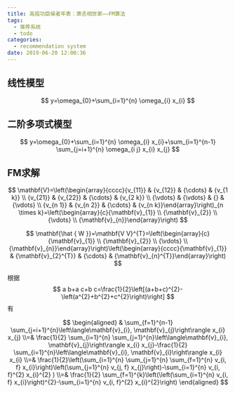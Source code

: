 ```yaml
---
title: 高祖功臣侯者年表：萧丞相世家——FM算法
tags:
  - 推荐系统
  - todo
categories:
  - recommendation system
date: 2019-06-20 12:00:36
---
```



## 线性模型

$$
y=\omega_{0}+\sum_{i=1}^{n} \omega_{i} x_{i}
$$

## 二阶多项式模型

$$
y=\omega_{0}+\sum_{i=1}^{n} \omega_{i} x_{i}+\sum_{i=1}^{n-1} \sum_{j=i+1}^{n} \omega_{i j} x_{i} x_{j}
$$

## FM求解

$$
\mathbf{V}=\left(\begin{array}{cccc}{v_{11}} & {v_{12}} & {\cdots} & {v_{1 k}} \\ {v_{21}} & {v_{22}} & {\cdots} & {v_{2 k}} \\ {\vdots} & {\vdots} & {} & {\vdots} \\ {v_{n 1}} & {v_{n 2}} & {\cdots} & {v_{n k}}\end{array}\right)_{n \times k}=\left(\begin{array}{c}{\mathbf{v}_{1}} \\ {\mathbf{v}_{2}} \\ {\vdots} \\ {\mathbf{v}_{n}}\end{array}\right)
$$

$$
\mathbf{\hat { W  }}=\mathbf{V V}^{T}=\left(\begin{array}{c}{\mathbf{v}_{1}} \\ {\mathbf{v}_{2}} \\ {\vdots} \\ {\mathbf{v}_{n}}\end{array}\right)\left(\begin{array}{cccc}{\mathbf{v}_{1}} & {\mathbf{v}_{2}^{T}} & {\cdots} & {\mathbf{v}_{n}^{T}}\end{array}\right)
$$

根据 $$ a b+a c+b c=\frac{1}{2}\left[(a+b+c)^{2}-\left(a^{2}+b^{2}+c^{2}\right)\right] $$ 有

$$
\begin{aligned} & \sum_{f=1}^{n-1} \sum_{j=i+1}^{n}\left\langle\mathbf{v}_{i}, \mathbf{v}_{j}\right\rangle x_{i} x_{j} \\=& \frac{1}{2} \sum_{i=1}^{n} \sum_{j=1}^{n}\left\langle\mathbf{v}_{i}, \mathbf{v}_{j}\right\rangle x_{i} x_{j}-\frac{1}{2} \sum_{i=1}^{n}\left\langle\mathbf{v}_{i}, \mathbf{v}_{i}\right\rangle x_{i} x_{i} \\=& \frac{1}{2}\left(\sum_{i=1}^{n} \sum_{j=1}^{n} \sum_{f=1}^{n} v_{i, f} x_{i}\right)\left(\sum_{j=1}^{n} v_{j, f} x_{j}\right)-\sum_{i=1}^{n} v_{i, f}^{2} x_{i}^{2} ) \\=& \frac{1}{2} \sum_{f=1}^{k}\left(\left(\sum_{i=1}^{n} v_{i, f} x_{i}\right)^{2}-\sum_{i=1}^{n} v_{i, f}^{2} x_{i}^{2}\right) \end{aligned}
$$

